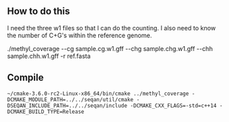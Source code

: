 ## How to do this

I need the three w1 files so that I can do the counting. I also need to know the number of C+G's within the reference genome.

./methyl_coverage --cg sample.cg.w1.gff --chg sample.chg.w1.gff --chh sample.chh.w1.gff -r ref.fasta


## Compile

```
~/cmake-3.6.0-rc2-Linux-x86_64/bin/cmake ../methyl_coverage -DCMAKE_MODULE_PATH=../../seqan/util/cmake -DSEQAN_INCLUDE_PATH=../../seqan/include -DCMAKE_CXX_FLAGS=-std=c++14 -DCMAKE_BUILD_TYPE=Release
```
